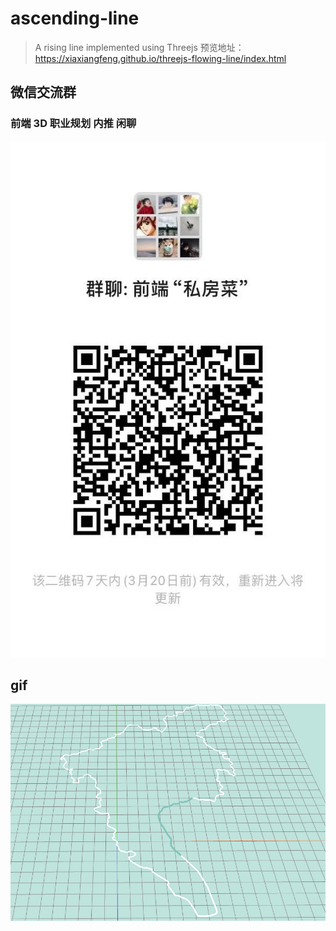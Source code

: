 # ascending-line

> A rising line implemented using Threejs 预览地址：https://xiaxiangfeng.github.io/threejs-flowing-line/index.html

## 微信交流群

### 前端 3D 职业规划 内推 闲聊

![Image text](weixin.jpg)

## gif

![Image text](line.gif)
